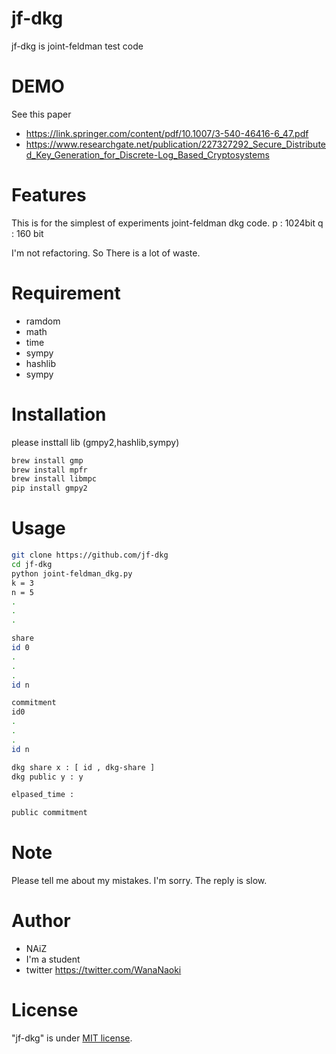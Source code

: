 # jf-dkg
 
jf-dkg is joint-feldman test code
 
# DEMO
 
See this paper
* https://link.springer.com/content/pdf/10.1007/3-540-46416-6_47.pdf
* https://www.researchgate.net/publication/227327292_Secure_Distributed_Key_Generation_for_Discrete-Log_Based_Cryptosystems

# Features
This is for the simplest of experiments joint-feldman dkg code.
p : 1024bit
q : 160 bit

I'm not refactoring. So There is a lot of waste.

# Requirement
 
* ramdom
* math
* time
* sympy
* hashlib
* sympy
 
# Installation

please insttall lib (gmpy2,hashlib,sympy)
 
```bash
brew install gmp
brew install mpfr
brew install libmpc
pip install gmpy2
```
 
# Usage
 
```bash
git clone https://github.com/jf-dkg
cd jf-dkg
python joint-feldman_dkg.py
k = 3
n = 5
.
.
.

share
id 0
.
.
.
id n

commitment
id0
.
.
.
id n

dkg share x : [ id , dkg-share ]
dkg public y : y

elpased_time : 

public commitment

```
 
# Note

Please tell me about my mistakes.
I'm sorry. The reply is slow.
 
# Author
 
* NAiZ
* I'm a student
* twitter  https://twitter.com/WanaNaoki
 
# License
 
"jf-dkg" is under [MIT license](https://en.wikipedia.org/wiki/MIT_License).
